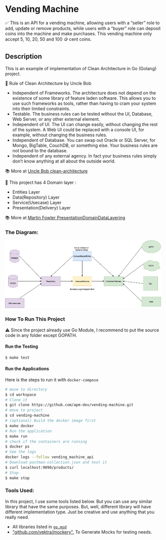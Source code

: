 # Vending Machine

✅ This is an API for a vending machine, allowing users with a “seller” role to add, update or remove products, while users with a “buyer” role can deposit coins into the machine and make purchases. This vending machine only accept 5, 10, 20, 50 and 100 🪙 cent coins.

## Description

This is an example of implementation of Clean Architecture in Go (Golang) project.

🔰 Rule of Clean Architecture by Uncle Bob
 * Independent of Frameworks. The architecture does not depend on the existence of some library of feature laden software. This allows you to use such frameworks as tools, rather than having to cram your system into their limited constraints.
 * Testable. The business rules can be tested without the UI, Database, Web Server, or any other external element.
 * Independent of UI. The UI can change easily, without changing the rest of the system. A Web UI could be replaced with a console UI, for example, without changing the business rules.
 * Independent of Database. You can swap out Oracle or SQL Server, for Mongo, BigTable, CouchDB, or something else. Your business rules are not bound to the database.
 * Independent of any external agency. In fact your business rules simply don’t know anything at all about the outside world.

📚 More at [Uncle Bob clean-architecture](https://blog.cleancoder.com/uncle-bob/2012/08/13/the-clean-architecture.html)

🔰 This project has 4 Domain layer :
 * Entities Layer
 * Data(Repository) Layer
 * Service(Usecase) Layer  
 * Presentation(Delivery) Layer

📚 More at [Martin Fowler PresentationDomainDataLayering](https://martinfowler.com/bliki/PresentationDomainDataLayering.html)

### The Diagram: 
![clean architecture](https://github.com/apm-dev/vending-machine/blob/main/clean-arch.png)


### How To Run This Project
⚠️ Since the project already use Go Module, I recommend to put the source code in any folder except GOPATH.

#### Run the Testing

```bash
$ make test
```

#### Run the Applications
Here is the steps to run it with `docker-compose`

```bash
# move to directory
$ cd workspace
# Clone it
$ git clone https://github.com/apm-dev/vending-machine.git
# move to project
$ cd vending-machine
# (optional) Build the docker image first
$ make docker
# Run the application
$ make run
# check if the containers are running
$ docker ps
# See the logs
docker logs --follow vending_machine_api
# Download postman-collection.json and test it
$ curl localhost:9090/products/
# Stop
$ make stop
```

### Tools Used:
In this project, I use some tools listed below. But you can use any similar library that have the same purposes. But, well, different library will have different implementation type. Just be creative and use anything that you really need. 

- All libraries listed in [`go.mod`](https://github.com/apm-dev/vending-machine/blob/main/go.mod)
- ["github.com/vektra/mockery".](https://github.com/vektra/mockery) To Generate Mocks for testing needs.
